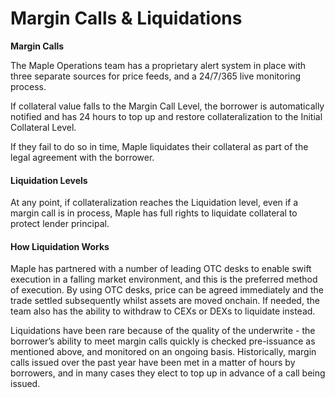 # Margin Calls & Liquidations

**Margin Calls**

The Maple Operations team has a proprietary alert system in place with three separate sources for price feeds, and a 24/7/365 live monitoring process.

If collateral value falls to the Margin Call Level, the borrower is automatically notified and has 24 hours to top up and restore collateralization to the Initial Collateral Level.

If they fail to do so in time, Maple liquidates their collateral as part of the legal agreement with the borrower.

#### **Liquidation Levels**

At any point, if collateralization reaches the Liquidation level, even if a margin call is in process, Maple has full rights to liquidate collateral to protect lender principal.

#### **How Liquidation Works**

Maple has partnered with a number of leading OTC desks to enable swift execution in a falling market environment, and this is the preferred method of execution. By using OTC desks, price can be agreed immediately and the trade settled subsequently whilst assets are moved onchain. If needed, the team also has the ability to withdraw to CEXs or DEXs to liquidate instead.

Liquidations have been rare because of the quality of the underwrite - the borrower’s ability to meet margin calls quickly is checked pre-issuance as mentioned above, and monitored on an ongoing basis. Historically, margin calls issued over the past year have been met in a matter of hours by borrowers, and in many cases they elect to top up in advance of a call being issued.&#x20;
